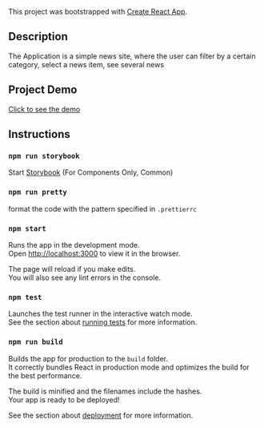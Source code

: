 This project was bootstrapped with [Create React App](https://github.com/facebook/create-react-app).

## Description

The Application is a simple news site, where the user can filter by a certain category, select a news item, see several news

## Project Demo
[Click to see the demo](https://gustavolizze.github.io/simple-react-app/)

## Instructions

### `npm run storybook`
Start [Storybook](https://storybook.js.org/) (For Components Only, Common)


### `npm run pretty`
format the code with the pattern specified in `.prettierrc`

### `npm start`

Runs the app in the development mode.<br>
Open [http://localhost:3000](http://localhost:3000) to view it in the browser.

The page will reload if you make edits.<br>
You will also see any lint errors in the console.

### `npm test`

Launches the test runner in the interactive watch mode.<br>
See the section about [running tests](https://facebook.github.io/create-react-app/docs/running-tests) for more information.

### `npm run build`

Builds the app for production to the `build` folder.<br>
It correctly bundles React in production mode and optimizes the build for the best performance.

The build is minified and the filenames include the hashes.<br>
Your app is ready to be deployed!

See the section about [deployment](https://facebook.github.io/create-react-app/docs/deployment) for more information.